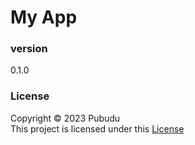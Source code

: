 # My App 

### version 
0.1.0

### License
Copyright &copy; 2023 Pubudu <br>
This project is licensed under this [License](License.txt)